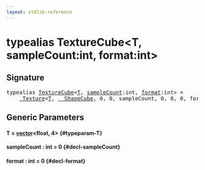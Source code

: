 ```yaml
---
layout: stdlib-reference
---
```


# typealias TextureCube\<T, sampleCount:int, format:int\>

## Signature

<pre>
<span class='code_keyword'>typealias</span> <a href="/stdlib-reference/types/TextureCube" class="code_type">TextureCube</a>&lt;<a href="/stdlib-reference/types/TextureCube#typeparam-T" class="code_type">T</a>, <a href="/stdlib-reference/types/TextureCube#typeparam-sampleCount" class="code_var">sampleCount</a>:int, <a href="/stdlib-reference/types/TextureCube#typeparam-format" class="code_var">format</a>:int&gt; = 
    <a href="/stdlib-reference/types/Texture/index" class="code_type">_Texture</a>&lt;<a href="/stdlib-reference/types/Texture/index#typeparam-T" class="code_type">T</a>, <a href="/stdlib-reference/types/ShapeCube/index" class="code_type">__ShapeCube</a>, 0, 0, sampleCount, 0, 0, 0, format&gt;;
</pre>

## Generic Parameters

#### T  = [vector](/stdlib-reference/types/vector/index)\<float, 4\> {#typeparam-T}
#### sampleCount  : int = 0 {#decl-sampleCount}
#### format  : int = 0 {#decl-format}

